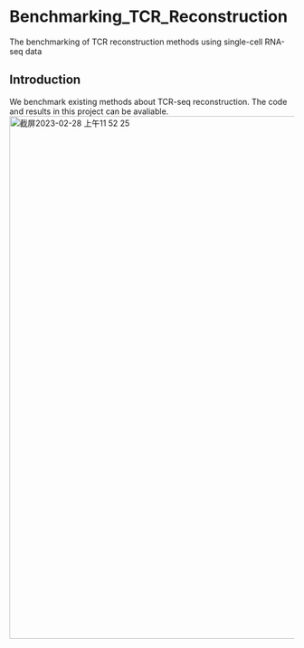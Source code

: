 # Benchmarking_TCR_Reconstruction
The benchmarking of TCR reconstruction methods using single-cell RNA-seq data
## Introduction
We benchmark existing methods about TCR-seq reconstruction. The code and results in this project can be avaliable.
<img width="924" alt="截屏2023-02-28 上午11 52 25" src="https://user-images.githubusercontent.com/36098999/221749249-0d1ae433-7703-4ab4-868e-86e106d0341d.png">

